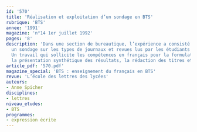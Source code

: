```yaml
---
id: '570'
title: 'Réalisation et exploitation d’un sondage en BTS'
rubrique: 'BTS'
annee: '1991'
magazine: 'n°14 1er juillet 1992'
pages: '8'
description: 'Dans une section de bureautique, l’expérience a consisté à faire réaliser
  un sondage sur les types de journaux et revues lus par les étudiants de l’établissement…
  Un travail qui sollicite les compétences en français pour la formulation du questionnaire,
  la présentation synthétique des résultats, la rédaction des titres et des commentaires.'
article_pdf: '570.pdf'
magazine_special: 'BTS : enseignement du français en BTS'
revue: 'L’école des lettres des lycées'
auteurs:
- Anne Spicher
disciplines:
- lettres
niveau_etudes:
- BTS
programmes:
- expression écrite
---
```

